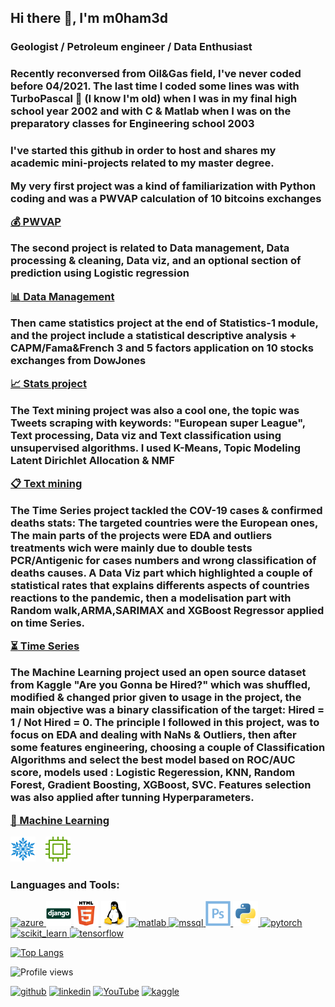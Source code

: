 ## Hi there 👋, I'm m0ham3d
### Geologist / Petroleum engineer / Data Enthusiast
### Recently reconversed from Oil&Gas field, I've never coded before 04/2021. The last time I coded some lines was with TurboPascal 👴 (I know I'm old) when I was in my final high school year 2002 and with C & Matlab when I was on the preparatory classes for Engineering school 2003 ###
  

<h3 align="left">I've started this github in order to host and shares my academic mini-projects related to my master degree.
  
  

My very first project was a kind of familiarization with Python coding and was a PWVAP calculation of 10 bitcoins exchanges 
  
  [:moneybag: PWVAP](https://github.com/bg-mohamed/RFS677-Y/blob/main/PVWAP/Projet%20PYTHON.ipynb)
  

  
The second project is related to Data management, Data processing & cleaning, Data viz, and an optional section of prediction using Logistic regression
  
  [:bar_chart: Data Management](https://github.com/bg-mohamed/RFS677-Y/blob/main/Data%20Management/Projet_DATA-v3.4-Final.ipynb)
  
  

Then came statistics project at the end of Statistics-1 module, and the project include a statistical descriptive analysis + CAPM/Fama&French 3 and 5 factors application on 10 stocks exchanges from DowJones
  
  [:chart_with_upwards_trend: Stats project](https://github.com/bg-mohamed/RFS677-Y/blob/main/Statistique%201/Projet_statistique1.ipynb)
  
  
  
 The Text mining project was also a cool one, the topic was Tweets scraping with keywords: "European super League", Text processing, Data viz and Text classification using unsupervised algorithms. I used K-Means, Topic Modeling Latent Dirichlet Allocation & NMF  

   [:clipboard: Text mining ](https://github.com/bg-mohamed/RFS677-Y/blob/main/Text%20mining%20Twitter/Projet%20TXT-Mining%20v03.final.ipynb)
  
  
  
  The Time Series project tackled the COV-19 cases & confirmed deaths stats: The targeted countries were the European ones, The main parts of the projects were EDA and outliers treatments wich were mainly due to double tests  PCR/Antigenic for cases numbers and wrong classification of deaths causes. A Data Viz part which highlighted a couple of statistical rates that explains differents aspects of countries reactions to the pandemic, then a modelisation part with Random walk,ARMA,SARIMAX and XGBoost Regressor applied on time Series.    

   [:hourglass_flowing_sand: Time Series](https://github.com/bg-mohamed/RFS677-Y/blob/main/Temporal%20Series/TimeSeries_v6.2_final.ipynb)
  
  
  
  The Machine Learning project used an open source dataset from Kaggle "Are you Gonna be Hired?" which was shuffled, modified & changed prior given to usage in the project, the main objective was a binary classification of the target: Hired = 1 / Not Hired = 0.
  The principle I followed in this project, was to focus on EDA and dealing with NaNs & Outliers, then after some features engineering, choosing a couple of Classification Algorithms and select the best model based on ROC/AUC score, models used : Logistic Regeression, KNN, Random Forest, Gradient Boosting, XGBoost, SVC.
 Features selection was also applied after tunning Hyperparameters.

  [:robot: Machine Learning](https://github.com/bg-mohamed/RFS677-Y/blob/main/Machine%20Learning/Machine_Learning_Classification.ipynb)
  
  

<a href='https://archiveprogram.github.com/'><img src='https://raw.githubusercontent.com/acervenky/animated-github-badges/master/assets/acbadge.gif' width='40' height='40'></a> <a href='https://docs.github.com/en/developers'><img src='https://raw.githubusercontent.com/acervenky/animated-github-badges/master/assets/devbadge.gif' width='40' height='40'></a> 

<h3 align="left">Languages and Tools:</h3>
<p align="left"> <a href="https://azure.microsoft.com/en-in/" target="_blank"> <img src="https://www.vectorlogo.zone/logos/microsoft_azure/microsoft_azure-icon.svg" alt="azure" width="40" height="40"/> </a> <a href="https://www.djangoproject.com/" target="_blank"> <img src="https://raw.githubusercontent.com/devicons/devicon/master/icons/django/django-original.svg" alt="django" width="40" height="40"/> </a> <a href="https://www.w3.org/html/" target="_blank"> <img src="https://raw.githubusercontent.com/devicons/devicon/master/icons/html5/html5-original-wordmark.svg" alt="html5" width="40" height="40"/> </a>  <a href="https://www.linux.org/" target="_blank"> <img src="https://raw.githubusercontent.com/devicons/devicon/master/icons/linux/linux-original.svg" alt="linux" width="40" height="40"/> </a> <a href="https://www.mathworks.com/" target="_blank"> <img src="https://upload.wikimedia.org/wikipedia/commons/2/21/Matlab_Logo.png" alt="matlab" width="40" height="40"/> </a> <a href="https://www.microsoft.com/en-us/sql-server" target="_blank"> <img src="https://www.svgrepo.com/show/303229/microsoft-sql-server-logo.svg" alt="mssql" width="40" height="40"/> </a> <a href="https://www.photoshop.com/en" target="_blank"> <img src="https://raw.githubusercontent.com/devicons/devicon/master/icons/photoshop/photoshop-line.svg" alt="photoshop" width="40" height="40"/> </a> <a href="https://www.python.org" target="_blank"> <img src="https://raw.githubusercontent.com/devicons/devicon/master/icons/python/python-original.svg" alt="python" width="40" height="40"/> </a> <a href="https://pytorch.org/" target="_blank"> <img src="https://www.vectorlogo.zone/logos/pytorch/pytorch-icon.svg" alt="pytorch" width="40" height="40"/> </a> <a href="https://scikit-learn.org/" target="_blank"> <img src="https://upload.wikimedia.org/wikipedia/commons/0/05/Scikit_learn_logo_small.svg" alt="scikit_learn" width="40" height="40"/> </a> <a href="https://www.tensorflow.org" target="_blank"> <img src="https://www.vectorlogo.zone/logos/tensorflow/tensorflow-icon.svg" alt="tensorflow" width="40" height="40"/> </a> </p>
  
  
[![Top Langs](https://github-readme-stats.vercel.app/api/top-langs/?username=bg-mohamed)](https://github.com/anuraghazra/github-readme-stats)


![Profile views](https://gpvc.arturio.dev/bg-mohamed)
  
  [<img src='https://cdn.jsdelivr.net/npm/simple-icons@3.0.1/icons/github.svg' alt='github' height='40'>](https://github.com/bg-mohamed)  [<img src='https://raw.githubusercontent.com/rahuldkjain/github-profile-readme-generator/master/src/images/icons/Social/linked-in-alt.svg' alt='linkedin' height='40'>](https://www.linkedin.com/in/medbg/)  [<img src='https://cdn.jsdelivr.net/npm/simple-icons@3.0.1/icons/youtube.svg' alt='YouTube' height='40'>](https://www.youtube.com/channel/UCiPV2yoCEmqz9t4LXOb4xsQ)  [<img src='https://cdn.jsdelivr.net/npm/simple-icons@3.0.1/icons/kaggle.svg' alt='kaggle' height='40'>](https://www.kaggle.com/mohamedbg)
